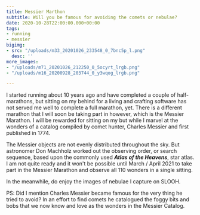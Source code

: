 ```yaml
---
title: Messier Marthon
subtitle: Will you be famous for avoiding the comets or nebulae?
date: 2020-10-28T22:00:00.000+00:00
tags:
- running
- messier
bigimg:
- src: "/uploads/m33_20201026_233548_0_7bnc5p_l.png"
  desc: ''
more_images:
- "/uploads/m71_20201026_212250_0_5ocyrt_lrgb.png"
- "/uploads/m16_20200928_203744_0_y3wqog_lrgb.png"

---
```

I started running about 10 years ago and have completed a couple of half-marathons, but sitting on my behind for a living and crafting software has not served me well to complete a full marathon, yet. There is a different marathon that I will soon be taking part in however, which is the Messier Marathon. I will be rewarded for sitting on my but while I marvel at the wonders of a catalog compiled by comet hunter, Charles Messier and first published in 1774.

The Messier objects are not evenly distributed throughout the sky. But astronomer Don Machholz worked out the observing order, or search sequence, based upon the commonly used **_Atlas of the Heavens_**, star atlas. I am not quite ready and it won't be possible until March / April 2021 to take part in the Messier Marathon and observe all 110 wonders in a single sitting.

In the meanwhile, do enjoy the images of nebulae I capture on SLOOH.

PS: Did I mention Charles Messier became famous for the very thing he tried to avoid? In an effort to find comets he catalogued the foggy bits and bobs that we now know and love as the wonders in the Messier Catalog. 